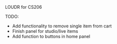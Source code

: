 LOUDR for CS206

TODO:
- Add functionality to remove single item from cart
- Finish panel for studio/live items
- Add function to buttons in home panel
